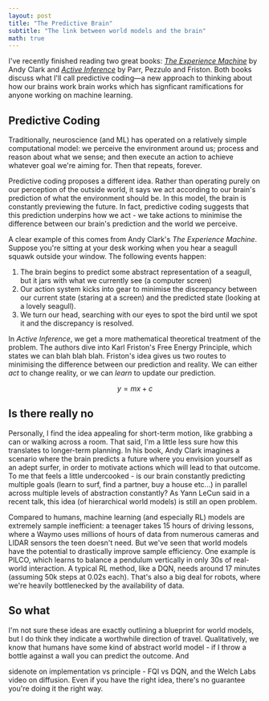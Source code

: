 ```yaml
---
layout: post
title: "The Predictive Brain"
subtitle: "The link between world models and the brain"
math: true
---
```


I've recently finished reading two great books: [*The Experience Machine*](https://uk.bookshop.org/p/books/the-experience-machine-how-our-minds-predict-and-shape-reality-andy-clark/7007773) by Andy Clark and [*Active Inference*](https://uk.bookshop.org/p/books/active-inference-the-free-energy-principle-in-mind-brain-and-behavior-giovanni-pezzulo/f1ce44ee99e81fee?ean=9780262553995&next=t) by Parr, Pezzulo and Friston. Both books discuss what I'll call predictive coding—a new approach to thinking about how our brains work brain works which has signficant ramifications for anyone working on machine learning.

## Predictive Coding

Traditionally, neuroscience (and ML) has operated on a relatively simple computational model: we perceive the environment around us; process and reason about what we sense; and then execute an action to achieve whatever goal we're aiming for. Then that repeats, forever.

Predictive coding proposes a different idea. Rather than operating purely on our perception of the outside world, it says we act according to our brain's prediction of what the environment should be. In this model, the brain is constantly previewing the future. In fact, predictive coding suggests that this prediction underpins how we act - we take actions to minimise the difference between our brain's prediction and the world we perceive.

A clear example of this comes from Andy Clark's *The Experience Machine*. Suppose you're sitting at your desk working when you hear a seagull squawk outside your window. The following events happen: 
1. The brain begins to predict some abstract representation of a seagull, but it jars with what we currently see (a computer screen) 
2. Our action system kicks into gear to minimise the discrepancy between our current state (staring at a screen) and the predicted state (looking at a lovely seagull). 
3. We turn our head, searching with our eyes to spot the bird until we spot it and the discrepancy is resolved.

In *Active Inference*, we get a more mathematical theoretical treatment of the problem. The authors dive into Karl Friston's Free Energy Principle, which states we can blah blah blah. Friston's idea gives us two routes to minimising the difference between our prediction and reality. We can either *act* to change reality, or we can *learn* to update our prediction. 

$$y=mx+c$$

## Is there really no 

Personally, I find the idea appealing for short-term motion, like grabbing a can or walking across a room. That said, I'm a little less sure how this translates to longer-term planning. In his book, Andy Clark imagines a scenario where the brain predicts a future where you envision yourself as an adept surfer, in order to motivate actions which will lead to that outcome. To me that feels a little undercooked - is our brain constantly predicting multiple goals (learn to surf, find a partner, buy a house etc...) in parallel across multiple levels of abstraction constantly? As Yann LeCun said in a recent talk, this idea (of hierarchical world models) is still an open problem.

Compared to humans, machine learning (and especially RL) models are extremely sample inefficient: a teenager takes 15 hours of driving lessons, where a Waymo uses millions of hours of data from numerous cameras and LIDAR sensors the teen doesn't need. But we've seen that world models have the potential to drastically improve sample efficiency. One example is PILCO, which learns to balance a pendulum vertically in only 30s of real-world interaction. A typical RL method, like a DQN, needs around 17 minutes (assuming 50k steps at 0.02s each). That's also a big deal for robots, where we're heavily bottlenecked by the availability of data.

## So what

I'm not sure these ideas are exactly outlining a blueprint for world models, but I do think they indicate a worthwhile direction of travel. Qualitatively, we know that humans have some kind of abstract world model - if I throw a bottle against a wall you can predict the outcome. And

sidenote on implementation vs principle - FQI vs DQN, and the Welch Labs video on diffusion. Even if you have the right idea, there's no guarantee you're doing it the right way.